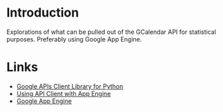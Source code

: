 Introduction
============

Explorations of what can be pulled out of the GCalendar API for
statistical purposes. Preferably using Google App Engine.


Links
=====
* [Google APIs Client Library for Python](https://developers.google.com/api-client-library/python/start/get_started)
* [Using API Client with App Engine](https://developers.google.com/api-client-library/python/platforms/google_app_engine)
* [Google App Engine](https://developers.google.com/appengine/)
